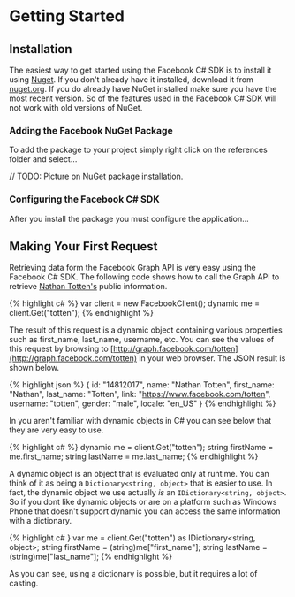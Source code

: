 # Getting Started

## Installation
The easiest way to get started using the Facebook C# SDK is to install it using [Nuget](http://nuget.org). If you don't already have it installed, download it from [nuget.org](http://nuget.org). If you do already have NuGet installed make sure you have the most recent version. So of the features used in the Facebook C# SDK will not work with old versions of NuGet.

### Adding the Facebook NuGet Package
To add the package to your project simply right click on the references folder and select...

// TODO: Picture on NuGet package installation.

### Configuring the Facebook C# SDK
After you install the package you must configure the application...


## Making Your First Request
Retrieving data form the Facebook Graph API is very easy using the Facebook C# SDK. The following code shows how to call the Graph API to retrieve [Nathan Totten's](http://facebook.com/totten) public information.

{% highlight c# %}
var client = new FacebookClient();
dynamic me = client.Get("totten");
{% endhighlight %}

The result of this request is a dynamic object containing various properties such as first_name, last_name, username, etc. You can see the values of this request by browsing to [http://graph.facebook.com/totten](http://graph.facebook.com/totten) in your web browser. The JSON result is shown below.

{% highlight json %}
{
	id: "14812017",
	name: "Nathan Totten",
	first_name: "Nathan",
	last_name: "Totten",
	link: "https://www.facebook.com/totten",
	username: "totten",
	gender: "male",
	locale: "en_US"
}
{% endhighlight %}

In you aren't familiar with dynamic objects in C# you can see below that they are very easy to use. 

{% highlight c# %}
dynamic me = client.Get("totten");
string firstName = me.first_name;
string lastName = me.last_name;
{% endhighlight %}

A dynamic object is an object that is evaluated only at runtime. You can think of it as being a ```Dictionary<string, object>``` that is easier to use. In fact, the dynamic object we use actually _is_ an ```IDictionary<string, object>```. So if you dont like dynamic objects or are on a platform such as Windows Phone that doesn't support dynamic you can access the same information with a dictionary.

{% highlight c# }
var me = client.Get("totten") as IDictionary<string, object>;
string firstName = (string)me["first_name"];
string lastName = (string)me["last_name"];
{% endhighlight %}

As you can see, using a dictionary is possible, but it requires a lot of casting.